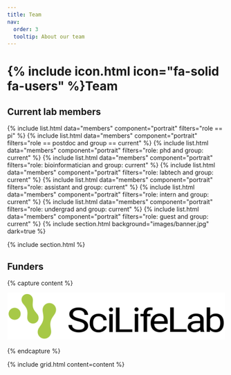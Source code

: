 ```yaml
---
title: Team
nav:
  order: 3
  tooltip: About our team
---
```


# {% include icon.html icon="fa-solid fa-users" %}Team

## Current lab members


{% include list.html data="members" component="portrait" filters="role == pi" %}
{% include list.html data="members" component="portrait" filters="role == postdoc and group == current" %}
{% include list.html data="members" component="portrait" filters="role: phd and group: current" %}
{% include list.html data="members" component="portrait" filters="role: bioinformatician and group: current" %}
{% include list.html data="members" component="portrait" filters="role: labtech and group: current" %}
{% include list.html data="members" component="portrait" filters="role: assistant and group: current" %}
{% include list.html data="members" component="portrait" filters="role: intern and group: current" %}
{% include list.html data="members" component="portrait" filters="role: undergrad and group: current" %}
{% include list.html data="members" component="portrait" filters="role: guest and group: current" %}
{% include section.html background="images/banner.jpg" dark=true %}


{% include section.html %}

## Funders

{% capture content %}

[![SciLifeLab](/images/scilife_logo.png)](https://www.scilifelab.se/research/#fellows)


{% endcapture %}

{% include grid.html  content=content %}


